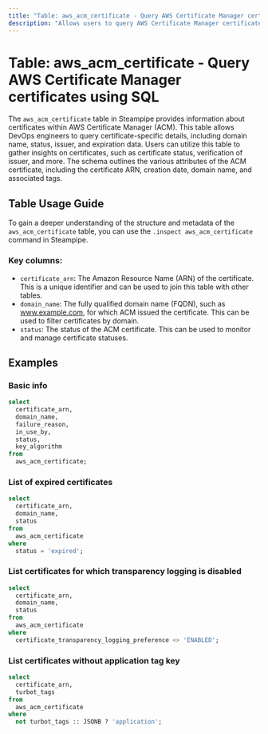 ```yaml
---
title: "Table: aws_acm_certificate - Query AWS Certificate Manager certificates using SQL"
description: "Allows users to query AWS Certificate Manager certificates. This table provides information about each certificate, including the domain name, status, issuer, and more. It can be used to monitor certificate details, validity, and expiration data."
---
```


# Table: aws_acm_certificate - Query AWS Certificate Manager certificates using SQL

The `aws_acm_certificate` table in Steampipe provides information about certificates within AWS Certificate Manager (ACM). This table allows DevOps engineers to query certificate-specific details, including domain name, status, issuer, and expiration data. Users can utilize this table to gather insights on certificates, such as certificate status, verification of issuer, and more. The schema outlines the various attributes of the ACM certificate, including the certificate ARN, creation date, domain name, and associated tags.

## Table Usage Guide

To gain a deeper understanding of the structure and metadata of the `aws_acm_certificate` table, you can use the `.inspect aws_acm_certificate` command in Steampipe.

### Key columns:

- `certificate_arn`: The Amazon Resource Name (ARN) of the certificate. This is a unique identifier and can be used to join this table with other tables.
- `domain_name`: The fully qualified domain name (FQDN), such as www.example.com, for which ACM issued the certificate. This can be used to filter certificates by domain.
- `status`: The status of the ACM certificate. This can be used to monitor and manage certificate statuses.

## Examples

### Basic info

```sql
select
  certificate_arn,
  domain_name,
  failure_reason,
  in_use_by,
  status,
  key_algorithm
from
  aws_acm_certificate;
```


### List of expired certificates

```sql
select
  certificate_arn,
  domain_name,
  status
from
  aws_acm_certificate
where
  status = 'expired';
```


### List certificates for which transparency logging is disabled

```sql
select
  certificate_arn,
  domain_name,
  status
from
  aws_acm_certificate
where
  certificate_transparency_logging_preference <> 'ENABLED';
```


### List certificates without application tag key

```sql
select
  certificate_arn,
  turbot_tags
from
  aws_acm_certificate
where
  not turbot_tags :: JSONB ? 'application';
```
